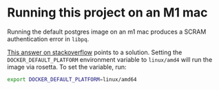 # Running this project on an M1 mac

Running the default postgres image on an m1 mac produces a SCRAM authentication error in `libpq`.

[This answer on stackoverflow](https://stackoverflow.com/a/70238851) points to a solution. Setting the `DOCKER_DEFAULT_PLATFORM` environment variable to `linux/amd4` will run the image via rosetta. To set the variable, run:

```sh
export DOCKER_DEFAULT_PLATFORM=linux/amd64
```
